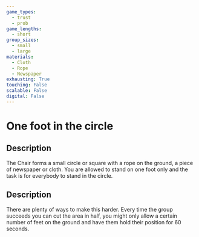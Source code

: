 ```yaml
---
game_types:
  - trust
  - prob
game_lengths:
  - short
group_sizes:
  - small
  - large
materials:
  - Cloth
  - Rope
  - Newspaper
exhausting: True
touching: False
scalable: False
digital: False
---
```

# One foot in the circle

## Description
The Chair forms a small circle or square with a rope on the ground, a piece of newspaper or cloth. You are allowed to stand on one foot only and the task is for everybody to stand in the circle.

## Description
There are plenty of ways to make this harder. Every time the group succeeds you can cut the area in half, you might only allow a certain number of feet on the ground and have them hold their position for 60 seconds.
